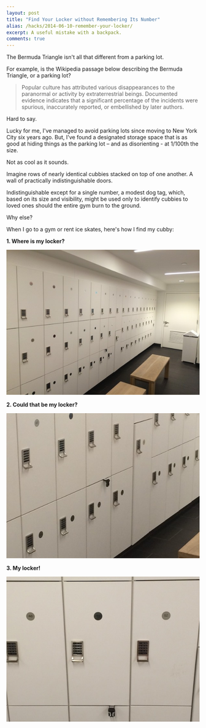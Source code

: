 ```yaml
---
layout: post
title: "Find Your Locker without Remembering Its Number"
alias: /hacks/2014-06-10-remember-your-locker/
excerpt: A useful mistake with a backpack.
comments: true
---
```


The Bermuda Triangle isn't all that different from a parking lot.

For example, is the Wikipedia passage below describing the Bermuda Triangle, or a parking lot?    
> Popular culture has attributed various disappearances to the paranormal or activity by extraterrestrial beings. Documented evidence indicates that a significant
> percentage of the incidents were spurious, inaccurately reported, or embellished by 
> later authors.

Hard to say.  

Lucky for me, I've managed to avoid parking lots since moving to New York City six years ago. But, I've found a designated storage space that is as good at hiding things as the parking lot – and as disorienting - at 1/100th the size.  

Not as cool as it sounds. 

Imagine rows of nearly identical cubbies stacked on top of one another. A wall of practically indistinguishable doors. 

Indistinguishable except for a single number, a modest dog tag, which, based on its size and visibility, might be used only to identify cubbies to loved ones should the entire gym burn to the ground. 

Why else?

When I go to a gym or rent ice skates, here's how I find my cubby:

**1. Where is my locker?**  

![Where is my locker?](/assets/images/find-locker-hack-1.JPG)

**2. Could that be my locker?**  

![Could that be my locker?](/assets/images/find-locker-hack-2.JPG)

**3. My locker!**  

![It's my locker!](/assets/images/find-locker-hack-3.JPG)

<a href="https://plus.google.com/+VincentBarr0?rel=author"></a>